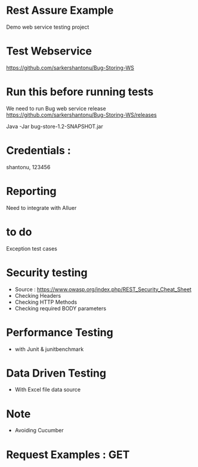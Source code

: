 # Rest Assure Example 
Demo web service testing project

# Test Webservice 
https://github.com/sarkershantonu/Bug-Storing-WS

# Run this before running tests
We need to run Bug web service release 
https://github.com/sarkershantonu/Bug-Storing-WS/releases

Java -Jar bug-store-1.2-SNAPSHOT.jar 

# Credentials : 
shantonu, 123456

# Reporting 
Need to integrate with Alluer 

# to do
Exception test cases

# Security testing
- Source : https://www.owasp.org/index.php/REST_Security_Cheat_Sheet
- Checking Headers
- Checking HTTP Methods
- Checking required BODY parameters 

# Performance Testing
 - with Junit & junitbenchmark 

# Data Driven Testing
- With Excel file data source

# Note 
- Avoiding Cucumber 

# Request Examples : GET 
